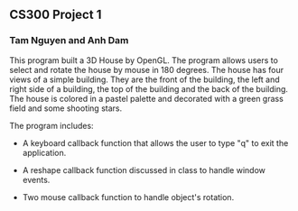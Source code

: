 ## CS300 Project 1
### Tam Nguyen and Anh Dam


This program built a 3D House by OpenGL. The program allows users to select and rotate the house by mouse
in 180 degrees. The house has four views of a simple building. They are the front of the building, the left and right side of
a building, the top of the building and the back of the building. The house is colored in a pastel palette and decorated with a green grass field and some shooting stars. 


The program includes: 

- A keyboard callback function that allows the user to type "q" to exit the application.

- A reshape callback function discussed in class to handle window events.

- Two mouse callback function to handle object's rotation. 

